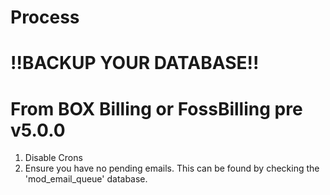 # Process
# !!BACKUP YOUR DATABASE!!

# From BOX Billing or FossBilling pre v5.0.0
1) Disable Crons
2) Ensure you have no pending emails.
   This can be found by checking the 'mod_email_queue' database.
